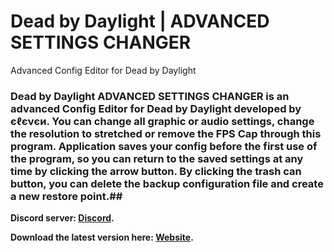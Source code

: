 # Dead by Daylight | ADVANCED SETTINGS CHANGER
Advanced Config Editor for Dead by Daylight

### Dead by Daylight ADVANCED SETTINGS CHANGER is an advanced Config Editor for Dead by Daylight developed by єℓєνєи. You can change all graphic or audio settings, change the resolution to stretched or remove the FPS Cap through this program. Application saves your config before the first use of the program, so you can return to the saved settings at any time by clicking the arrow button. By clicking the trash can button, you can delete the backup configuration file and create a new restore point.##

**Discord server: [Discord](https://discord.com/invite/EY9uaqTS7Z).**

**Download the latest version here: [Website](http://dbdconfigeditor.epizy.com/).**

